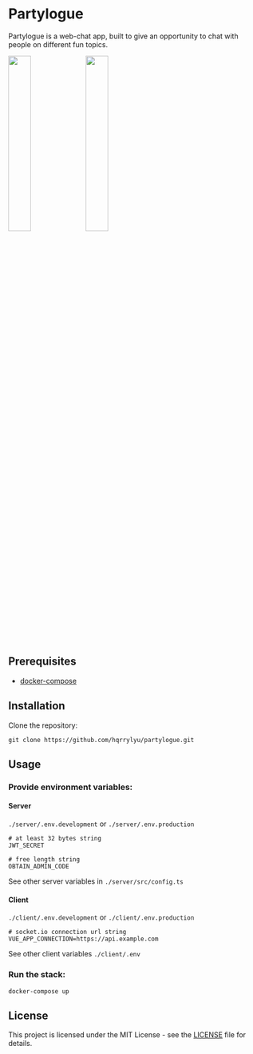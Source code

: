 # Partylogue

Partylogue is a web-chat app, built to give an opportunity to chat with people on different fun topics.

<img src="https://user-images.githubusercontent.com/20142390/80628753-861da180-8a5a-11ea-8e32-e6289cc6f2dd.jpg" width="30%"></img> <img src="https://user-images.githubusercontent.com/20142390/80628766-89189200-8a5a-11ea-8ca0-48755ee61536.jpg" width="30%"></img>

## Prerequisites

* [docker-compose](https://docs.docker.com/compose/install/)

## Installation

Clone the repository:

`git clone https://github.com/hqrrylyu/partylogue.git`

## Usage

### Provide environment variables:

#### Server

`./server/.env.development` or `./server/.env.production`

```
# at least 32 bytes string
JWT_SECRET

# free length string
OBTAIN_ADMIN_CODE
```

See other server variables in `./server/src/config.ts`

#### Client

`./client/.env.development` or `./client/.env.production`

```
# socket.io connection url string
VUE_APP_CONNECTION=https://api.example.com
```

See other client variables `./client/.env`

### Run the stack:

`docker-compose up`

## License

This project is licensed under the MIT License - see the [LICENSE](./LICENSE) file for details.
